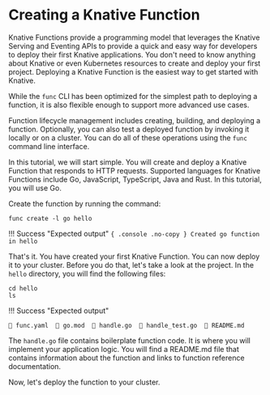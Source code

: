 # Creating a Knative Function

Knative Functions provide a programming model that leverages the Knative
Serving and Eventing APIs to provide a quick and easy way for developers
to deploy their first Knative applications. You don't need to know anything
about Knative or even Kubernetes resources to create and deploy your first
project. Deploying a Knative Function is the easiest way to get started with
Knative.

While the `func` CLI has been optimized for the simplest path to deploying
a function, it is also flexible enough to support more advanced use cases.

Function lifecycle management includes creating, building, and deploying a
function. Optionally, you can also test a deployed function by invoking it
locally or on a cluster. You can do all of these operations using the `func`
command line interface.

In this tutorial, we will start simple. You will create and deploy a Knative
Function that responds to HTTP requests. Supported languages for Knative
Functions include Go, JavaScript, TypeScript, Java and Rust. In this tutorial,
you will use Go.

Create the function by running the command:

```{ .console }
func create -l go hello
```

!!! Success "Expected output"
    ```{ .console .no-copy }
    Created go function in hello
    ```

That's it. You have created your first Knative Function. You can now deploy
it to your cluster. Before you do that, let's take a look at the project.
In the `hello` directory, you will find the following files:

```{ .console }
cd hello
ls
```

!!! Success "Expected output"
  ```{ .console .no-copy }
   func.yaml   go.mod   handle.go   handle_test.go   README.md
  ```

The `handle.go` file contains boilerplate function code. It is where you will
implement your application logic. You will find a README.md file that contains
information about the function and links to function reference documentation.

Now, let's deploy the function to your cluster.
